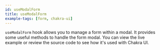 ```yaml
---
id: useModalForm
title: useModalForm
example-tags: [form, chakra-ui]
---
```


`useModalForm` hook allows you to manage a form within a modal. It provides some useful methods to handle the form modal. You can view the live example or review the source code to see how it's used with Chakra UI.

<CodeSandboxExample path="form-chakra-use-modal-antd-form" />
